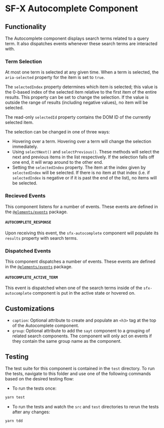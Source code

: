 # SF-X Autocomplete Component

## Functionality

The Autocomplete component displays search terms related to a query term. It also dispatches events whenever these search terms are interacted with.

### Term Selection

At most one term is selected at any given time.
When a term is selected, the `aria-selected` property for the item is set to `true`.

The `selectedIndex` property determines which item is selected;
this value is the 0-based index of the selected item relative to the first item of the entire results.
This property can be set to change the selection.
If the value is outside the range of results (including negative values), no item will be selected.

The read-only `selectedId` property contains the DOM ID of the currently selected item.

The selection can be changed in one of three ways:

* Hovering over a term.
  Hovering over a term will change the selection immediately.
* Using `selectNext()` and `selectPrevious()`.
  These methods will select the next and previous items in the list respectively.
  If the selection falls off one end, it will wrap around to the other end.
* Setting the `selectedIndex` property.
  The item at the index given by `selectedIndex` will be selected.
  If there is no item at that index (i.e. if `selectedIndex` is negative or if
  it is past the end of the list), no items will be selected.

### Recieved Events

This component listens for a number of events. These events are defined in the [`@elements/events`][sfx-events] package.

#### `AUTOCOMPLETE_RESPONSE`

Upon receiving this event, the `sfx-autocomplete` component will populate its `results` property with search terms.

### Dispatched Events

This component dispatches a number of events. These events are defined in the [`@elements/events`][sfx-events] package.

#### `AUTOCOMPLETE_ACTIVE_TERM`

This event is dispatched when one of the search terms inside of the `sfx-autocomplete` component is put in the active state or hovered on.

## Customizations

- `caption`: Optional attribute to create and populate an `<h3>` tag at the top of the Autocomplete component.
- `group`: Optional attribute to add the `sayt` component to a grouping of related search components. The component will only act on events if they contain the same group name as the component.

## Testing

The test suite for this component is contained in the `test` directory.
To run the tests, navigate to this folder and use one of the following commands based on the desired testing flow:

- To run the tests once:

```sh
yarn test
```

- To run the tests and watch the `src` and `test` directories to rerun the tests after any changes:

```sh
yarn tdd
```

[sfx-events]: https://github.com/groupby/sfx-events
